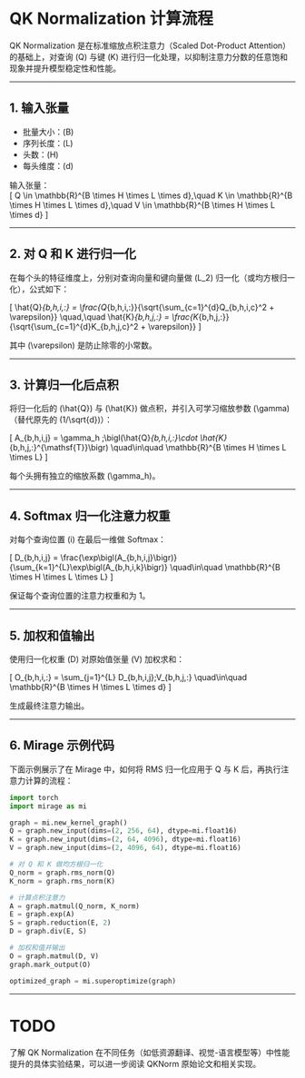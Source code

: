 # QK Normalization 计算流程

QK Normalization 是在标准缩放点积注意力（Scaled Dot-Product Attention）的基础上，对查询 (Q) 与键 (K) 进行归一化处理，以抑制注意力分数的任意饱和现象并提升模型稳定性和性能。

---

## 1. 输入张量

- 批量大小：\(B\)  
- 序列长度：\(L\)  
- 头数：\(H\)  
- 每头维度：\(d\)  

输入张量：  
\[
Q \in \mathbb{R}^{B \times H \times L \times d},\quad
K \in \mathbb{R}^{B \times H \times L \times d},\quad
V \in \mathbb{R}^{B \times H \times L \times d}
\]

---

## 2. 对 Q 和 K 进行归一化

在每个头的特征维度上，分别对查询向量和键向量做 \(L_2\) 归一化（或均方根归一化），公式如下：

\[
\hat{Q}_{b,h,i,:}
= \frac{Q_{b,h,i,:}}{\sqrt{\sum_{c=1}^{d}Q_{b,h,i,c}^2 + \varepsilon}}
\quad,\quad
\hat{K}_{b,h,j,:}
= \frac{K_{b,h,j,:}}{\sqrt{\sum_{c=1}^{d}K_{b,h,j,c}^2 + \varepsilon}}
\]

其中 \(\varepsilon\) 是防止除零的小常数。

---

## 3. 计算归一化后点积

将归一化后的 \(\hat{Q}\) 与 \(\hat{K}\) 做点积，并引入可学习缩放参数 \(\gamma\)（替代原先的 \(1/\sqrt{d}\)）：

\[
A_{b,h,i,j}
= \gamma_h \;\bigl(\hat{Q}_{b,h,i,:}\cdot \hat{K}_{b,h,j,:}^{\mathsf{T}}\bigr)
\quad\in\quad
\mathbb{R}^{B \times H \times L \times L}
\]

每个头拥有独立的缩放系数 \(\gamma_h\)。

---

## 4. Softmax 归一化注意力权重

对每个查询位置 \(i\) 在最后一维做 Softmax：

\[
D_{b,h,i,j}
= \frac{\exp\bigl(A_{b,h,i,j}\bigr)}
       {\sum_{k=1}^{L}\exp\bigl(A_{b,h,i,k}\bigr)}
\quad\in\quad
\mathbb{R}^{B \times H \times L \times L}
\]

保证每个查询位置的注意力权重和为 1。

---

## 5. 加权和值输出

使用归一化权重 \(D\) 对原始值张量 \(V\) 加权求和：

\[
O_{b,h,i,:}
= \sum_{j=1}^{L} D_{b,h,i,j}\;V_{b,h,j,:}
\quad\in\quad
\mathbb{R}^{B \times H \times L \times d}
\]

生成最终注意力输出。

---

## 6. Mirage 示例代码

下面示例展示了在 Mirage 中，如何将 RMS 归一化应用于 Q 与 K 后，再执行注意力计算的流程：

```python
import torch
import mirage as mi

graph = mi.new_kernel_graph()
Q = graph.new_input(dims=(2, 256, 64), dtype=mi.float16)
K = graph.new_input(dims=(2, 64, 4096), dtype=mi.float16)
V = graph.new_input(dims=(2, 4096, 64), dtype=mi.float16)

# 对 Q 和 K 做均方根归一化
Q_norm = graph.rms_norm(Q)
K_norm = graph.rms_norm(K)

# 计算点积注意力
A = graph.matmul(Q_norm, K_norm)
E = graph.exp(A)
S = graph.reduction(E, 2)
D = graph.div(E, S)

# 加权和值并输出
O = graph.matmul(D, V)
graph.mark_output(O)

optimized_graph = mi.superoptimize(graph)
```

---

# TODO

了解 QK Normalization 在不同任务（如低资源翻译、视觉-语言模型等）中性能提升的具体实验结果，可以进一步阅读 QKNorm 原始论文和相关实现。

